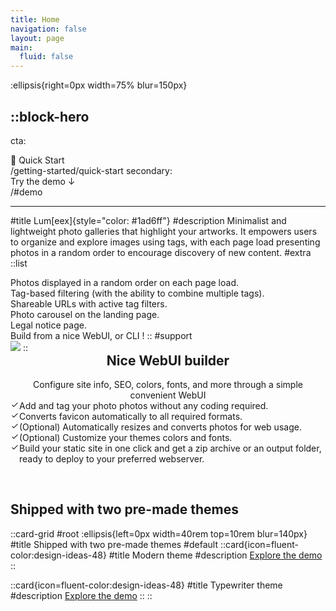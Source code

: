 ```yaml
---
title: Home
navigation: false
layout: page
main:
  fluid: false
---
```


:ellipsis{right=0px width=75% blur=150px}

::block-hero
---
cta:
  - 🚀 Quick Start
  - /getting-started/quick-start
secondary:
  - Try the demo ↓
  - /#demo
---
#title
Lum[eex]{style="color: #1ad6ff"}
#description
Minimalist and lightweight photo galleries that highlight your artworks. It empowers users to organize and explore images using tags, with each page load presenting photos in a random order to encourage discovery of new content.
#extra
  ::list
  - Photos displayed in a random order on each page load.
  - Tag-based filtering (with the ability to combine multiple tags).
  - Shareable URLs with active tag filters.
  - Photo carousel on the landing page.
  - Legal notice page.
  - Build from a nice WebUI, or CLI !
  ::
#support
  <img src="img/lumeex-hero.png"/>
::

<style>
  li .list-icon.primary {
    color: var(--elements-state-primary-color-primary);
  }

  li .list-icon {
    margin-inline-end: var(--space-3);
    flex-shrink: 0;
  }
  li:last-child {
    margin-bottom: 0;
}

li {
    margin-bottom: var(--space-3);
    display: flex;
    align-items: flex-start;
}

.block-hero .content .description
 {
    margin-bottom: var(--space-12);
    font-size: var(--text-lg-fontSize);
    line-height: var(--text-lg-lineHeight);
    color: var(--elements-text-secondary-color-static);
    padding-left: var(--space-2);
    padding-right: var(--space-2);
 }

 .block-hero .layout {
    display: grid;
    gap: var(--space-16);
 }

  .block-hero .layout2 {
    margin-bottom:60px;
 }

.layout.layout2 h2, .layout.layout2 p {
   text-align:center;
}

@media (max-width: 1024px) {
.block-hero .layout.layout2 {
   grid-template-columns: 1fr;
}
.block-hero .layout.layout2  > *:nth-child(1) { grid-row: 2; }
.block-hero .layout.layout2  > *:nth-child(2) { grid-row: 1; }

}

 @media (min-width: 1024px) {
    .block-hero .layout {
        gap: var(--space-8);
        grid-template-columns: repeat(3, minmax(0, 1fr));
    }
    .block-hero .content {
        grid-column: span 2 / span 2;
    }
        .block-hero .content .description {
        text-align: start;
    }
      .block-hero .layout.layout2 {
      gap: 3rem;
      grid-template-columns: repeat(2, minmax(0, 1fr));
    }
        .block-hero .content.content2 {
        grid-column: span 1 / span 1;
    }

    .layout.layout2 h2, .layout.layout2 p {
      text-align:left;
   }

    .block-hero .content .extra {
        justify-content: flex-start;
    }
 }


.block-hero .content .extra{
    margin-bottom: var(--space-16);
    display: flex
;
    justify-content: center;
}


li .list-icon .icon {
    width: var(--space-6);
    height: var(--space-6);
}

.icon {
    display: inline-block;
    vertical-align: middle;
}

ul {
    font-family: var(--typography-font-body);
    list-style-type: var(--prose-ul-listStyleType);
    padding-inline-start: 0 !important;
    margin: var(--prose-ul-margin);
}

.block-hero path {
stroke-width: 2 !important;
}

.block-hero .content h2 {
    margin-top:0px;
    letter-spacing:normal;
}

.card-grid h2{
   display:none;
}
</style>

<section class="block-hero">
   <div class="layout layout2">
               <div class="support col1">
         <!--[-->  <img src="img/lumeex-webui.png" alt=""><!--]-->
      </div>
      <div class="content content2 col3">
      <h2>Nice WebUI builder</h2>
         <p class="description">
            <!--[-->Configure site info, SEO, colors, fonts, and more through a simple convenient WebUI<!--]-->
         </p>
         <div class="extra">
            <!--[-->
            <ul>
               <li>
                  <span class="list-icon primary" data-v-e39c19dc=""><svg xmlns="http://www.w3.org/2000/svg" xmlns:xlink="http://www.w3.org/1999/xlink" aria-hidden="true" role="img" class="icon" width="1em" height="1em" viewBox="0 0 24 24"><path fill="none" stroke="currentColor" stroke-linecap="round" stroke-linejoin="round" stroke-width="2" d="m5 13l4 4L19 7"></path></svg></span>
                  <span>
                     <!--[--><!--[-->Add and tag your photo photos without any coding required.<!--]--><!--]-->
                  </span>
               </li>
               <li>
                  <span class="list-icon primary" data-v-e39c19dc=""><svg xmlns="http://www.w3.org/2000/svg" xmlns:xlink="http://www.w3.org/1999/xlink" aria-hidden="true" role="img" class="icon" data-v-e39c19dc="" style="" width="1em" height="1em" viewBox="0 0 24 24" data-v-4fa0a2a1=""><path fill="none" stroke="currentColor" stroke-linecap="round" stroke-linejoin="round" stroke-width="2" d="m5 13l4 4L19 7"></path></svg></span>
                  <span>
                     <!--[--><!--[-->Converts favicon automatically to all required formats.<!--]--><!--]-->
                  </span>
               </li>
               <li>
                  <span class="list-icon primary" data-v-e39c19dc=""><svg xmlns="http://www.w3.org/2000/svg" xmlns:xlink="http://www.w3.org/1999/xlink" aria-hidden="true" role="img" class="icon" data-v-e39c19dc="" style="" width="1em" height="1em" viewBox="0 0 24 24" data-v-4fa0a2a1=""><path fill="none" stroke="currentColor" stroke-linecap="round" stroke-linejoin="round" stroke-width="2" d="m5 13l4 4L19 7"></path></svg></span>
                  <span>
                     <!--[--><!--[-->(Optional) Automatically resizes and converts photos for web usage.<!--]--><!--]-->
                  </span>
               </li>
               <li>
                  <span class="list-icon primary" data-v-e39c19dc=""><svg xmlns="http://www.w3.org/2000/svg" xmlns:xlink="http://www.w3.org/1999/xlink" aria-hidden="true" role="img" class="icon" data-v-e39c19dc="" style="" width="1em" height="1em" viewBox="0 0 24 24" data-v-4fa0a2a1=""><path fill="none" stroke="currentColor" stroke-linecap="round" stroke-linejoin="round" stroke-width="2" d="m5 13l4 4L19 7"></path></svg></span>
                  <span>
                     <!--[--><!--[-->(Optional) Customize your themes colors and fonts.<!--]--><!--]-->
                  </span>
               </li>
               <li>
                  <span class="list-icon primary" data-v-e39c19dc=""><svg xmlns="http://www.w3.org/2000/svg" xmlns:xlink="http://www.w3.org/1999/xlink" aria-hidden="true" role="img" class="icon" data-v-e39c19dc="" style="" width="1em" height="1em" viewBox="0 0 24 24" data-v-4fa0a2a1=""><path fill="none" stroke="currentColor" stroke-linecap="round" stroke-linejoin="round" stroke-width="2" d="m5 13l4 4L19 7"></path></svg></span>
                  <span>
                     <!--[--><!--[-->Build your static site in one click and get a zip archive or an output folder, ready to deploy to your preferred webserver.<!--]--><!--]-->
                  </span>
               </li>
            </ul>
            <!--]-->
         </div>
      </div>
   </div>
</section>
<h2 id="demo">Shipped with two pre-made themes</h2>

::card-grid
#root
:ellipsis{left=0px width=40rem top=10rem blur=140px}
#title
Shipped with two pre-made themes
#default
  ::card{icon=fluent-color:design-ideas-48}
  #title
  Modern theme
  #description
  [Explore the demo](https://modern.djeex.fr)
  ::

  ::card{icon=fluent-color:design-ideas-48}
  #title
  Typewriter theme
  #description
  [Explore the demo](https://typewriter.djeex.fr)
  ::
::